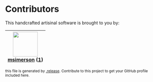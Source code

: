# Contributors

This handcrafted artisinal software is brought to you by:

| <img height="80" src="https://avatars.githubusercontent.com/u/261635?v=4"><br><a href="https://github.com/msimerson">msimerson</a> (<a href="https://github.com/haraka/haraka-plugin-relay/commits?author=msimerson">1</a>) |
| :-------------------------------------------------------------------------------------------------------------------------------------------------------------------------------------------------------------------------: |

<sub>this file is generated by [.release](https://github.com/msimerson/.release).
Contribute to this project to get your GitHub profile included here.</sub>
